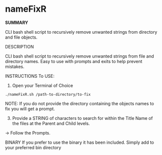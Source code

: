 # nameFixR
**SUMMARY**

CLI bash shell script to recursively remove unwanted strings from directory and file objects.

DESCRIPTION

CLI bash shell script to recursively remove unwanted strings from file and directory names. Easy to use with prompts and exits to help prevent mistakes.


INSTRUCTIONS
To USE:
1. Open your Terminal of Choice

```
./nameFixR.sh /path-to-directory/to-fix
```
NOTE: If you do not provide the directory containing the objects names to fix you will get a prompt.

3. Provide a STRING of characters to search for within the Title Name of the files at the Parent and Child levels.

-> Follow the Prompts. 

BINARY
If you prefer to use the binary it has been included. Simply add to your preferred bin directory